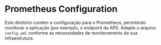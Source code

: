 # Prometheus Configuration

Este diretório contém a configuração para o Prometheus, permitindo monitorar a aplicação (por exemplo, o endpoint da API).
Adapte o arquivo `config.yml` conforme as necessidades de monitoramento da sua infraestrutura.

